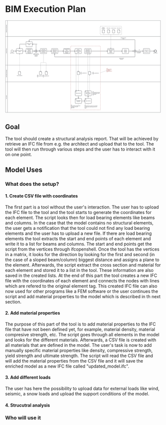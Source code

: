 # BIM Execution Plan
![BPMN Diagram](BPMN_Group_20_A3.svg)
## Goal
The tool should create a structural analysis report. That will be achieved by retrieve an IFC file from e.g. the architect and upload that to the tool. The tool will then run through various steps and the user has to interact with it on one point.
## Model Uses
### What does the setup?
#### 1. Create CSV file with coordinates
The first part is a tool without the user's interaction. The user has to upload the IFC file to the tool and the tool starts to generate the coordinates for each element. 
The script looks then for load bearing elements like beams and columns. In the case that the model contains no structural elements, the user gets a notification that the tool could not find any load bearing elements and the user has to upload a new file. If there are load bearing elements the tool extracts the start and end points of each element and write it to a list for beams and columns. The start and end points get the script from the vertices through ifcopenshell. Once the tool has the vertices in a matrix, it looks for the direction by looking for the first and second (in the case of a sloped beam/column) biggest distance and assigns a plane to the element. Afterwards, the script extract the cross section and material for each element and stored it to a list in the tool. These information are also saved in the created lists. 
At the end of this part the tool creates a new IFC file with the coordinates of each element and connects the nodes with lines which are refered to the original element tag. This created IFC file can also now used for other programs like a FEM software or the user continues the script and add material properties to the model which is described in th next section. 
#### 2. Add material properties
The purpose of this part of the tool is to add material properties to the IFC file that have not been defined yet, for example, material density, material compresive strength, etc. The script goes through all elements in the model and looks for the different materials. Afterwards, a CSV file is created with all materials that are defined in the model. The user's task is now to add manually specific material properties like density, compressive strength, yield strength and ultimate strength. The script will read the CSV file and will add the material properties from the CSV file and it will save the enriched model as a new IFC file called "updated_model.ifc".
#### 3. Add different loads
The user has here the possibility to upload data for external loads like wind, seismic, a snow loads and upload the support conditions of the model. 
#### 4. Strucutral analysis
### Who will use it


